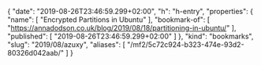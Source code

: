 {
  "date": "2019-08-26T23:46:59.299+02:00",
  "h": "h-entry",
  "properties": {
    "name": [
      "Encrypted Partitions in Ubuntu"
    ],
    "bookmark-of": [
      "https://annadodson.co.uk/blog/2019/08/18/partitioning-in-ubuntu/"
    ],
    "published": [
      "2019-08-26T23:46:59.299+02:00"
    ]
  },
  "kind": "bookmarks",
  "slug": "2019/08/azuxy",
  "aliases": [
    "/mf2/5c72c924-b323-474e-93d2-80326d042aab/"
  ]
}
